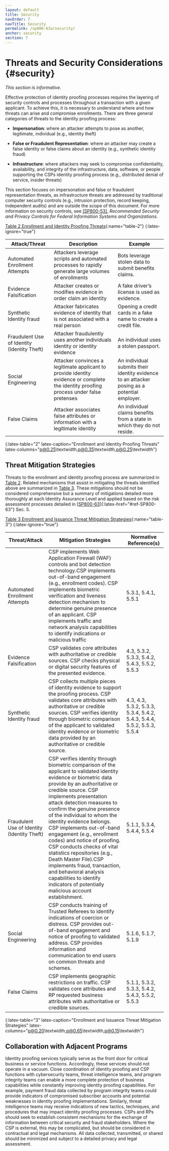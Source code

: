 ```yaml
---
layout: default
title: Security
navOrder: 7
navTitle: Security
permalink: /sp800-63a/security/
anchor: security
section: 7
---
```


# Threats and Security Considerations {#security}

_This section is informative._

Effective protection of identity proofing processes requires the layering of security controls and processes throughout a transaction with a given applicant. To achieve this, it is necessary to understand where and how threats can arise and compromise enrollments. There are three general categories of threats to the identity proofing process: 

 * **Impersonation**: where an attacker attempts to pose as another, legitimate, individual (e.g., identity theft)
  
 * **False or Fraudulent Representation**: where an attacker may create a false identity or false claims about an identity (e.g., synthetic identity fraud)
  
 * **Infrastructure**: where attackers may seek to compromise confidentiality, availability, and integrity of the infrastructure, data, software, or people supporting the CSPs identity proofing process (e.g., distributed denial of service, insider threats)
  
This section focuses on impersonation and false or fraudulent representation threats, as infrastructure threats are addressed by traditional computer security controls (e.g., intrusion protection, record keeping, independent audits) and are outside the scope of this document. For more information on security controls, see [[SP800-53]](sec11_references.md#ref-SP800-53), _Recommended Security and Privacy Controls for Federal Information Systems and Organizations_.


[Table 2 Enrollment and Identity Proofing Threats](sec7_security.md#table-2){:name="table-2"}
{:latex-ignore="true"}

| Attack/Threat |Description | Example |
|---------------|------------------------|------------------|
|Automated Enrollment Attempts|Attackers leverage scripts and automated processes to rapidly generate large volumes of enrollments| Bots leverage stolen data to submit benefits claims.|
|Evidence Falsification | Attacker creates or modifies evidence in order claim an identity| A fake driver’s license is used as evidence.| 
|Synthetic Identity fraud | Attacker fabricates evidence of identity that is not associated with a real person| Opening a credit cards in a fake name to create a credit file.|
|Fraudulent Use of Identity (Identity Theft)| Attacker fraudulently uses another individuals identity or identity evidence | An individual uses a stolen passport.|
|Social Engineering| Attacker convinces a legitimate applicant to provide identity evidence or complete the identity proofing process under false pretenses| An individual submits their identity evidence to an attacker posing as a potential employer.|
|False Claims| Attacker associates false attributes or information with a legitimate identity| An individual claims benefits from a state in which they do not reside.|
{:latex-table="2" latex-caption="Enrollment and Identity Proofing Threats" latex-columns="p@0.25\textwidth,p@0.35\textwidth,p@0.25\textwidth"}


## Threat Mitigation Strategies

Threats to the enrollment and identity proofing process are summarized in [Table 2](sec7_security.md#table-2). Related mechanisms that assist in mitigating the threats identified above are summarized in [Table 3](sec7_security.md#table-3). These mitigations should not be considered comprehensive but a summary of mitigations detailed more thoroughly at each Identity Assurance Level and applied based on the risk assessment processes detailed in [[SP800-63]](../_sp800-63/sec5_DIRM.md#sec5){:latex-href="#ref-SP800-63"} Sec. 5.


[Table 3 Enrollment and Issuance Threat Mitigation Strategies](sec7_security.md#table-3){:name="table-3"}
{:latex-ignore="true"}

| Threat/Attack | Mitigation Strategies | Normative Reference(s) |
|-------------------|-------------------------|------------------------|
|Automated Enrollment Attempts | CSP implements Web Application Firewall (WAF) controls and bot detection technology.CSP implements out-of-band engagement (e.g., enrollment codes). CSP implements biometric verification and liveness detection mechanism to determine genuine presence of an applicant. CSP implements traffic and network analysis capabilities to identify indications or malicious traffic | 5.3.1, 5.4.1, 5.5.1 |
|Evidence Falsification | CSP validates core attributes with authoritative or credible sources.  CSP checks physical or digital security features of the presented evidence. | 4.3, 5.3.2, 5.3.3, 5.4.2, 5.4.3, 5.5.2, 5.5.3 |
|Synthetic Identity fraud | CSP collects multiple pieces of identity evidence to support the proofing process. CSP validates core attributes with authoritative or credible sources. CSP verifies identity through biometric comparison of the applicant to validated identity evidence or biometric data provided by an authoritative or credible source. | 4.3, 4.3, 5.3.2, 5.3.3, 5.3.4, 5.4.2, 5.4.3, 5.4.4, 5.5.2, 5.5.3, 5.5.4 |
|Fraudulent Use of Identity (Identity Theft)| CSP verifies identity through biometric comparison of the applicant to validated identity evidence or biometric data provide by an authoritative or credible source. CSP implements presentation attack detection measures to confirm the genuine presence of the individual to whom the identity evidence belongs. CSP implements out-of-band engagement (e.g., enrollment codes) and notice of proofing. CSP conducts checks of vital statistics repositories (e.g., Death Master File).CSP implements fraud,  transaction, and behavioral analysis capabilities to identify indicators of potentially malicious account establishment. | 5.1.1, 5.3.4, 5.4.4, 5.5.4 |
|Social Engineering| CSP conducts training of Trusted Referees to identify indications of coercion or distress. CSP provides out-of-band engagement and notice of proofing to validated address. CSP provides information and communication to end users on common threats and schemes. | 5.1.6, 5.1.7, 5.1.9 |
|False Claims| CSP implements geographic restrictions on traffic. CSP validates core attributes and RP requested business attributes with authoritative or credible sources.| 5.1.1, 5.3.2, 5.3.3, 5.4.2, 5.4.3, 5.5.2, 5.5.3 |
{:latex-table="3" latex-caption="Enrollment and Issuance Threat Mitigation Strategies" latex-columns="p@0.20\textwidth,p@0.65\textwidth,p@0.15\textwidth"}


## Collaboration with Adjacent Programs 

Identity proofing services typically serve as the front door for critical business or service functions. Accordingly, these services should not operate in a vacuum. Close coordination of identity proofing and CSP functions with cybersecurity teams, threat intelligence teams, and program integrity teams can enable a more complete protection of business capabilities while constantly improving identity proofing capabilities. For example, payment fraud data collected by program integrity teams could provide indicators of compromised subscriber accounts and potential weaknesses in identity proofing implementations. Similarly, threat intelligence teams may receive indications of new tactics, techniques, and procedures that may impact identity proofing processes. CSPs and RPs should seek to establish consistent mechanisms for the exchange of information between critical security and fraud stakeholders. Where the CSP is external, this may be complicated, but should be considered in contractual and legal mechanisms. All data collected, transmitted, or shared should be minimized and subject to a detailed privacy and legal assessment.
